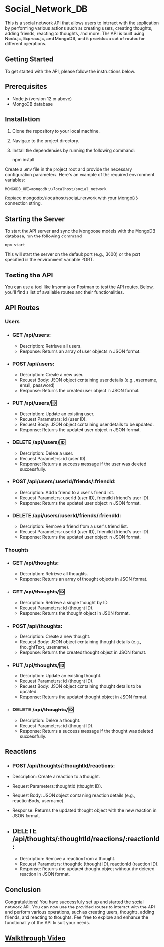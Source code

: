 # Social_Network_DB

This is a social network API that allows users to interact with the application by performing various actions such as creating users, creating thoughts, adding friends, reacting to thoughts, and more. The API is built using Node.js, Express.js, and MongoDB, and it provides a set of routes for different operations.

## Getting Started

To get started with the API, please follow the instructions below.

## Prerequisites

- Node.js (version 12 or above)
- MongoDB database

## Installation

1. Clone the repository to your local machine.

2. Navigate to the project directory.

3. Install the dependencies by running the following command:

   npm install

Create a .env file in the project root and provide the necessary configuration parameters. Here's an example of the required environment variables:

    MONGODB_URI=mongodb://localhost/social_network

Replace mongodb://localhost/social_network with your MongoDB connection string.

## Starting the Server

To start the API server and sync the Mongoose models with the MongoDB database, run the following command:

    npm start

This will start the server on the default port (e.g., 3000) or the port specified in the environment variable PORT.

## Testing the API

You can use a tool like Insomnia or Postman to test the API routes. Below, you'll find a list of available routes and their functionalities.

## API Routes

### Users

- ### GET /api/users:

  - Description: Retrieve all users.
  - Response: Returns an array of user objects in JSON format.

- ### POST /api/users:

  - Description: Create a new user.
  - Request Body: JSON object containing user details (e.g., username, email, password).
  - Response: Returns the created user object in JSON format.

- ### PUT /api/users/:id:

  - Description: Update an existing user.
  - Request Parameters: id (user ID).
  - Request Body: JSON object containing user details to be updated.
  - Response: Returns the updated user object in JSON format.

- ### DELETE /api/users/:id:

  - Description: Delete a user.
  - Request Parameters: id (user ID).
  - Response: Returns a success message if the user was deleted successfully.

- ### POST /api/users/:userId/friends/:friendId:

  - Description: Add a friend to a user's friend list.
  - Request Parameters: userId (user ID), friendId (friend's user ID).
  - Response: Returns the updated user object in JSON format.

- ### DELETE /api/users/:userId/friends/:friendId:
  - Description: Remove a friend from a user's friend list.
  - Request Parameters: userId (user ID), friendId (friend's user ID).
  - Response: Returns the updated user object in JSON format.

### Thoughts

- ### GET /api/thoughts:

  - Description: Retrieve all thoughts.
  - Response: Returns an array of thought objects in JSON format.

- ### GET /api/thoughts/:id:

  - Description: Retrieve a single thought by ID.
  - Request Parameters: id (thought ID).
  - Response: Returns the thought object in JSON format.

- ### POST /api/thoughts:

  - Description: Create a new thought.
  - Request Body: JSON object containing thought details (e.g., thoughtText, username).
  - Response: Returns the created thought object in JSON format.

- ### PUT /api/thoughts/:id:

  - Description: Update an existing thought.
  - Request Parameters: id (thought ID).
  - Request Body: JSON object containing thought details to be updated.
  - Response: Returns the updated thought object in JSON format.

- ### DELETE /api/thoughts/:id:
  - Description: Delete a thought.
  - Request Parameters: id (thought ID).
  - Response: Returns a success message if the thought was deleted successfully.

## Reactions

- ### POST /api/thoughts/:thoughtId/reactions:
- Description: Create a reaction to a thought.
- Request Parameters: thoughtId (thought ID).
- Request Body: JSON object containing reaction details (e.g., reactionBody, username).
- Response: Returns the updated thought object with the new reaction in JSON format.

- ## DELETE /api/thoughts/:thoughtId/reactions/:reactionId:
  - Description: Remove a reaction from a thought.
  - Request Parameters: thoughtId (thought ID), reactionId (reaction ID).
  - Response: Returns the updated thought object without the deleted reaction in JSON format.

## Conclusion

Congratulations! You have successfully set up and started the social network API. You can now use the provided routes to interact with the API and perform various operations, such as creating users, thoughts, adding friends, and reacting to thoughts. Feel free to explore and enhance the functionality of the API to suit your needs.

## [Walkthrough Video](https://youtu.be/HRrQe8SXEJc)
